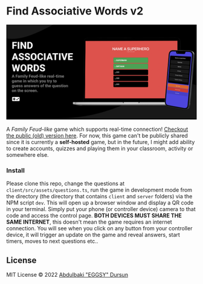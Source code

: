 # Find Associative Words v2

<p align="center">
  <img src="./client/public/demo.png" alt="demo of the game" />
</p>

A _Family Feud-like_ game which supports real-time connection! [Checkout the public (old) version here](https://associative-words.netlify.app/). For now, this game can't be publicly shared since it is currently a **self-hosted** game, but in the future, I might add ability to create accounts, quizzes and playing them in your classroom, activity or somewhere else.

### Install

Please clone this repo, change the questions at `client/src/assets/questions.ts`, run the game in development mode from the directory (the directory that contains `client` and `server` folders) via the NPM script `dev`. This will open up a browser window and display a QR code in your terminal. Simply put your phone (or controller device) camera to that code and access the control page. **BOTH DEVICES MUST SHARE THE SAME INTERNET**, this doesn't mean the game requires an internet connection. You will see when you click on any button from your controller device, it will trigger an update on the game and reveal answers, start timers, moves to next questions etc..

## License

MIT License © 2022 [Abdulbaki "EGGSY" Dursun](https://github.com/eggsy)
